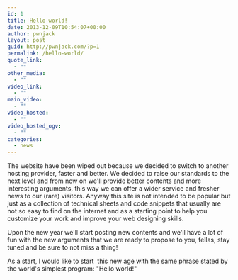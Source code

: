 ```yaml
---
id: 1
title: Hello world!
date: 2013-12-09T10:54:07+00:00
author: pwnjack
layout: post
guid: http://pwnjack.com/?p=1
permalink: /hello-world/
quote_link:
  - ""
other_media:
  - ""
video_link:
  - ""
main_video:
  - ""
video_hosted:
  - ""
video_hosted_ogv:
  - ""
categories:
  - news
---
```

The website have been wiped out because we decided to switch to another hosting provider, faster and better. We decided to raise our standards to the next level and from now on we'll provide better contents and more interesting arguments, this way we can offer a wider service and fresher news to our (rare) visitors. Anyway this site is not intended to be popular but just as a collection of technical sheets and code snippets that usually are not so easy to find on the internet and as a starting point to help you customize your work and improve your web designing skills.

Upon the new year we'll start posting new contents and we'll have a lot of fun with the new arguments that we are ready to propose to you, fellas, stay tuned and be sure to not miss a thing!

As a start, I would like to start  this new age with the same phrase stated by the world's simplest program: "Hello world!"